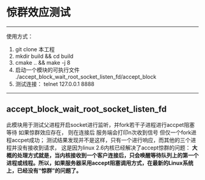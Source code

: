 # 惊群效应测试
---
使用方式：
1. git clone 本工程
2. mkdir build && cd build
3. cmake .. && make -j 8
4. 启动一个模块的可执行文件 ./accept_block_wait_root_socket_listen_fd/accept_block
5. 测试连接： telnet 127.0.0.1 8888
---
## accept_block_wait_root_socket_listen_fd
此模块用于测试父进程开启socket进行监听，并fork若干子进程进行accpet阻塞等待 如果惊群效应存在， 则在连接后 服务端会打印n次收到信号 但仅一个fork进程accpet成功；
测试结果发现并不是这样，只有一个进行响应，而其他的三个进程并没有接收到请求， 这是因为linux 2.6内核已经解决了accept惊群的问题：
**大概的处理方式就是，当内核接收到一个客户连接后，只会唤醒等待队列上的第一个进程或线程。所以，如果服务器采用accept阻塞调用方式，在最新的Linux系统上，已经没有“惊群”的问题了。**
